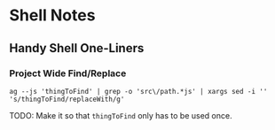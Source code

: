 # Shell Notes

## Handy Shell One-Liners

### Project Wide Find/Replace

```
ag --js 'thingToFind' | grep -o 'src\/path.*js' | xargs sed -i '' 's/thingToFind/replaceWith/g'
```
TODO: Make it so that `thingToFind` only has to be used once.
